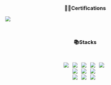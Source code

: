 <h3 align="center"><b>✍🏻Certifications</b></h3>
<p align="center">

![](https://velog.velcdn.com/images/ptah0414/post/a7fbec0b-b06f-43d3-951e-390d00022e75/image.png)
</p>
</br>

<h3 align="center"><b>📚Stacks</b></h3>
</br>
<p align="center">
<img src="https://img.shields.io/badge/Kubernetes-326CE5?style=for-the-badge&logo=Kubernetes&logoColor=white"></a> &nbsp
<img src="https://img.shields.io/badge/Docker-2496ED?style=for-the-badge&logo=Docker&logoColor=white"></a> &nbsp
<img src="https://img.shields.io/badge/OpenStack-ED1944?style=for-the-badge&logo=OpenStack&logoColor=white"></a> &nbsp
<img src="https://img.shields.io/badge/Amazon_AWS-232F3E?style=for-the-badge&logo=Amazon-AWS&logoColor=white"></a> &nbsp
<img src="https://img.shields.io/badge/Google_Cloud-4285F4?style=for-the-badge&logo=Google-Cloud&logoColor=white"></a> &nbsp
</br>
<img src="https://img.shields.io/badge/Linux-FCC624?style=for-the-badge&logo=Linux&logoColor=white"></a> &nbsp
<img src="https://img.shields.io/badge/CentOS-262577?style=for-the-badge&logo=CentOS&logoColor=white"></a> &nbsp
<img src="https://img.shields.io/badge/VMware-607078?style=for-the-badge&logo=VMware&logoColor=white"></a> &nbsp
</br>
<img src="https://img.shields.io/badge/Python-3776AB?style=for-the-badge&logo=Python&logoColor=white"></a> &nbsp
<img src="https://img.shields.io/badge/MySQL-4479A1?style=for-the-badge&logo=MySQL&logoColor=white"></a> &nbsp
<img src="https://img.shields.io/badge/MariaDB-003545?style=for-the-badge&logo=MariaDB&logoColor=white"></a> &nbsp 
</p>




<!--
**ptah0414/ptah0414** is a ✨ _special_ ✨ repository because its `README.md` (this file) appears on your GitHub profile.

Here are some ideas to get you started:

- 🔭 I’m currently working on ...
- 🌱 I’m currently learning ...
- 👯 I’m looking to collaborate on ...
- 🤔 I’m looking for help with ...
- 💬 Ask me about ...
- 📫 How to reach me: ...
- 😄 Pronouns: ...
- ⚡ Fun fact: ...
-->

